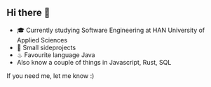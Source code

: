 ## Hi there 👋

- 🎓 Currently studying Software Engineering at HAN University of Applied Sciences
- 🔭 Small sideprojects
- ♨ Favourite language Java
- Also know a couple of things in Javascript, Rust, SQL

If you need me, let me know :)

<!--
**harmvdhorst/harmvdhorst** is a ✨ _special_ ✨ repository because its `README.md` (this file) appears on your GitHub profile.

Here are some ideas to get you started:

- 🔭 I’m currently working on ...
- 🌱 I’m currently learning ...
- 👯 I’m looking to collaborate on ...
- 🤔 I’m looking for help with ...
- 💬 Ask me about ...
- 📫 How to reach me: ...
- 😄 Pronouns: ...
- ⚡ Fun fact: ...
-->
